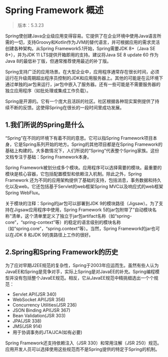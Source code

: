 # Spring Framework 概述
> 版本：5.3.23

Spring使创建Java企业级应用变得容易。它提供了在企业环境中使用Java语言所需的一切，支持Groovy和Kotlin作为JVM的替代语言，并可根据应用的需求灵活创建各种架构。从Spring Framework5.1开始，Spring需要JDK 8+（Java SE 8+），并为JDK 11 LTS提供开箱即用的支持。建议将Java SE 8 update 60 作为Java 8的最低补丁版，但通常推荐使用最近的补丁版。

Spring支持广泛的应用场景。在大型企业中，应用程序通常存在很长时间，必须运行在升级周期超出程序员控制的JDK和应用服务器上。其他的可能是在云环境下通过单独的jar包来运行，jar包中嵌入了服务器。还有一些可能是不需要服务器的独立应用程序（如批处理或集成工作负载）。

Spring是开源的。它有一个庞大且活跃的社区。社区根据各种现实案例提供了持续不断的反馈。这使得Spring在很长的一段时间里成功发展。

## 1.我们所说的Spring是什么
“Spring”在不同的环境下有着不同的意思。它可以指Spring Framework项目本身，它是Spring系列开始的地方。Spring的其他项目都是在Spring Framework的基础上构建的。大多数情况下，人们所说的“Spring”代表整个Spring家族。这份文档专注于基础：Spring Framework本身。

Spring Framework被划分成多个模块。应用程序可以选择需要的模块。最重要的模块是核心容器，它包括配置模型和依赖注入机制。除此之外，Spring Framework 还为不同的应用架构提供了基础的支持，包括消息，事务数据和持久化以及web。它还包括基于Servlet的web框架Spring MVC以及响应式的web框架Spring WebFlux。

关于模块的注释：Spring的jar包可以部署到JDK 9的模块路径（Jigsaw）。为了支持在Jigsaw应用程序中使用，Spring Framework 5的jar包附带了“自动模块名称”清单，这个清单里定义了独立于jar包artifact名称（如“spring-core”，“spring-context”等）的稳定的语言级别的模块名称（如“spring.core”，“spring.context”等）。当然，Spring Framework的jar也可以在JDK 8 和JDK 9的类路径上工作的很好。

## 2.Spring和Spring Framework的历史
为了应对早期J2EE规范的复杂性，Spring于2003年应运而生。虽然有些人认为JavaEE和Spring是竞争对手，实际上Spring是对JavaEE的补充。Spring编程模型并没有包括整个JavaEE规范。相反，它从JavaEE规范中精挑细选出一个个规范：
* Servlet API(JSR 340)
* WebSocket API(JSR 356)
* Concurrency Utilities(JSR 236)
* JSON Binding API(JSR 367)
* Bean Validation(JSR 303)
* JPA(JSR 338)
* JMS(JSR 914)
* 用于协调事务的JTA/JCA(如有必要)

Spring Framework还支持依赖注入（JSR 330）和常用注解（JSR 250）规范。应用开发人员可以选择使用这些规范而不是Spring提供的特定于Spring的机制。